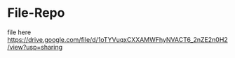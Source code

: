 # File-Repo

file here
https://drive.google.com/file/d/1oTYVuqxCXXAMWFhyNVACT6_2nZE2n0H2/view?usp=sharing
